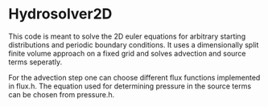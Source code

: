 # Hydrosolver2D
This code is meant to solve the 2D euler equations for arbitrary starting distributions and periodic boundary conditions. It uses a dimensionally split finite volume approach on a fixed grid and solves advection and source terms seperatly. 

For the advection step one can choose different flux functions implemented in flux.h. The equation used for determining pressure in the source terms can be chosen from pressure.h.
